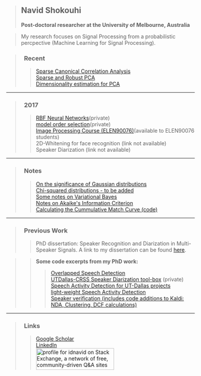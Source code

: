 > ## Navid Shokouhi
> **Post-doctoral researcher at the University of Melbourne, Australia**

> My research focuses on Signal Processing from a probabilistic percpective (Machine Learning for Signal Processing).


> ### &nbsp;&nbsp;Recent
>>[Sparse Canonical Correlation Analysis](https://github.com/idnavid/sparse_CCA)<br/>
>> [Sparse and Robust PCA](na)<br/>
>> [Dimensionality estimation for PCA](na)<br/>

------
> ### &nbsp;&nbsp;2017
>> [RBF Neural Networks](https://github.com/idnavid/RBFadapt)(private)<br/>
>> [model order selection](https://github.com/idnavid/selectOrder/blob/master/notes/readme.md)(private)<br/>
>> [Image Processing Course (ELEN90076)](https://github.com/idnavid/imageprocessing_elen90076)(available to ELEN90076 students)<br/>
>> 2D-Whitening for face recognition (link not available)<br/>
>> Speaker Diarization (link not available)

------
> ### &nbsp;&nbsp;Notes
>> [On the significance of Gaussian distributions](https://github.com/idnavid/misc/blob/master/Gaussian_approximation.md)<br/>
>> [Chi-squared distributions - to be added](NA)<br/>
>> [Some notes on Variational Bayes](https://github.com/idnavid/misc/blob/master/variationalbayes_doc1.ipynb)<br/>
>> [Notes on Akaike's Information Criterion](https://github.com/idnavid/misc/blob/master/deriving_aic.pdf)<br/>
>> [Calculating the Cummulative Match Curve (code)](https://github.com/idnavid/misc/blob/master/plot_cmc.m)<br/>
 
------
> ### &nbsp;&nbsp;Previous Work
>> PhD dissertation: Speaker Recognition and Diarization in Multi-Speaker Signals. A link to my dissertation can be found [here](https://github.com/idnavid/dissertation/blob/master/SHOKOUHI-DISSERTATION-2017-rev3.pdf). 

>> **Some code excerpts from my PhD work:**
>>> [Overlapped Speech Detection](https://github.com/idnavid/pyknograms)<br/>
>>> [UTDallas-CRSS Speaker Diarization tool-box](https://github.com/cyu0913/CRSS-SpkrDiar) (private)<br/>
>>> [Speech Activity Detection for UT-Dallas projects](https://github.com/idnavid/speech_activity_detection)<br/>
>>>  [light-weight Speech Activity Detection](https://github.com/idnavid/py_vad_tool)<br/>
>>> [Speaker verification (includes code additions to Kaldi: NDA, Clustering, DCF calculations)](https://github.com/idnavid/sre2016)

------
> ### &nbsp;&nbsp;Links<br/>
>> [Google Scholar](https://scholar.google.com/citations?user=DHxzPt8AAAAJ&hl=en&oi=ao)<br/>
>> [LinkedIn](https://www.linkedin.com/in/navidshokouhi/)<br/>
>> <a href="https://stackexchange.com/users/1800970/idnavid"><img src="https://stackexchange.com/users/flair/1800970.png" width="208" height="58" alt="profile for idnavid on Stack Exchange, a network of free, community-driven Q&amp;A sites" title="profile for idnavid on Stack Exchange, a network of free, community-driven Q&amp;A sites" /></a>

